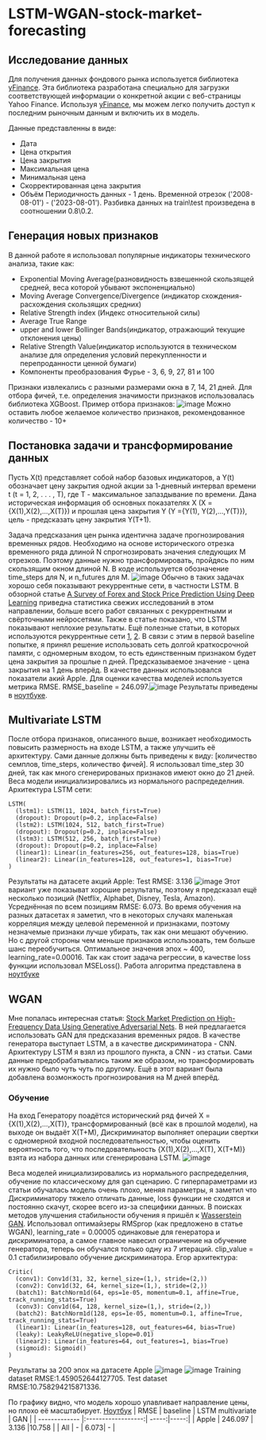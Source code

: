 # LSTM-WGAN-stock-market-forecasting
## Исследование данных
Для получения данных фондового рынка используется библиотека [yFinance](https://github.com/ranaroussi/yfinance). Эта библиотека разработана специально для загрузки соответствующей информации о конкретной акции с веб-страницы Yahoo Finance. Используя [yFinance](https://github.com/ranaroussi/yfinance), мы можем легко получить доступ к последним рыночным данным и включить их в модель.

Данные представленны в виде:
* Дата
* Цена открытия
* Цена закрытия
* Максимальная цена
* Минимальная цена
* Скорректированная цена закрытия
* Объём
Периодичность данных - 1 день. Временной отрезок ('2008-08-01') - ('2023-08-01'). Разбивка данных на train\test произведена в соотношении 0.8\0.2.
## Генерация новых признаков
В данной работе я использовал популярные индикаторы технического анализа, такие как:
* Exponential Moving Average(разновидность взвешенной скользящей средней, веса которой убывают экспоненциально)
* Moving Average Convergence/Divergence (индикатор схождения-расхождения скользящих средних)
* Relative Strength index (Индекс относительной силы)
* Average True Range
* upper and lower Bollinger Bands(индикатор, отражающий текущие отклонения цены)
* Relative Strength Value(индикатор используются в техническом анализе для определения условий перекупленности и перепроданности ценной бумаги)
* Компоненты преобразования Фурье - 3, 6, 9, 27, 81 и 100

Признаки извлекались с разными размерами окна в 7, 14, 21 дней.
Для отбора фичей, т.е. определения значимости признаков использовалась библиотека XGBoost. Пример отбора признаков: ![image](https://github.com/Dortp68/LSTM-WGAN-stock-market-forecasting/assets/53114070/c7eca5b4-6da9-4b90-a3d5-56c9cb2cf790)
Можно оставить любое желаемое количество признаков, рекомендованное количество - 10+
## Постановка задачи и трансформирование данных
Пусть X(t) представляет собой набор базовых индикаторов, а Y(t) обозначает цену закрытия одной акции за 1-дневный интервал времени t (t = 1, 2, . . . , T), где T - максимальное запаздывание
по времени. Дана историческая информация об основных показателях X (X = {X(1),X(2),...,X(T)}) и прошлая цена закрытия Y (Y ={Y(1), Y(2),...,Y(T)}), цель - предсказать цену закрытия Y(T+1). 

Задача предсказания цен рынка идентична задаче прогнозирования временных рядов. Необходимо на основе исторического отрезка временного ряда длиной N спрогнозировать значения следующих M отрезков. Поэтому данные нужно трансформировать, пройдясь по ним скользящим окном длиной N. В коде используется обозначение time_steps для N, и n_futures для M.
![image](https://github.com/Dortp68/LSTM-WGAN-stock-market-forecasting/assets/53114070/3cc8c8bf-1896-4803-9c4a-504479fdc24a)
Обычно в таких задачах хорошо себя показывают рекуррентные сети, в частности LSTM. В обзорной статье [A Survey of Forex and Stock Price Prediction Using Deep Learning](https://www.mdpi.com/2571-5577/4/1/9) приведна статистика свежих исследований в этом направлении, больше всего работ связанных с рекуррентными и свёрточными нейросетями. Также в статье показано, что LSTM показывают неплохие результаты. Ещё полезные статьи, в которых используются рекуррентные сети [1](https://www.researchgate.net/publication/321503983_Stock_price_prediction_using_LSTM_RNN_and_CNN-sliding_window_model), [2](https://link.springer.com/chapter/10.1007/978-3-319-99501-4_14). В связи с этим в первой baseline попытке, я принял решение использовать сеть долгой краткосрочной памяти, с одномерным входом, то есть единственным признаком будет цена закрытия за прошлые n дней. Предсказываемое значение - цена закрытия на 1 день вперёд. В качестве данных использовался показатели акий Apple. Для оценки качества моделей используется метрика RMSE. RMSE_baseline = 246.097.![image](https://github.com/Dortp68/LSTM-WGAN-stock-market-forecasting/assets/53114070/073c2bef-386d-4a68-b304-c8addbc46e16)
 Результаты приведены в [ноутбуке](https://github.com/Dortp68/LSTM-WGAN-stock-market-forecasting/blob/main/Baseline.ipynb).
## Multivariate LSTM
После отбора признаков, описанного выше, возникает необходимость повысить размерность на входе LSTM, а также улучшить её архитектуру. Сами данные должны быть приведены к виду: [количество семплов, time_steps, количество фичей]. Я использовал time_step 30 дней, так как много сгенерированых признаков имеют окно до 21 дней. Веса модели инициализировались из нормального распредеделния. Архитектура LSTM сети:
```
LSTM(
  (lstm1): LSTM(11, 1024, batch_first=True)
  (dropout): Dropout(p=0.2, inplace=False)
  (lstm2): LSTM(1024, 512, batch_first=True)
  (dropout): Dropout(p=0.2, inplace=False)
  (lstm3): LSTM(512, 256, batch_first=True)
  (dropout): Dropout(p=0.2, inplace=False)
  (linear1): Linear(in_features=256, out_features=128, bias=True)
  (linear2): Linear(in_features=128, out_features=1, bias=True)
)
```
Результаты на датасете акций Apple: Test RMSE: 3.136
![image](https://github.com/Dortp68/LSTM-WGAN-stock-market-forecasting/assets/53114070/e19ac523-5919-4a2f-8ed8-29e94e51d71d)
Этот вариант уже показыват хорошие результаты, поэтому я предсказал ещё несколько позиций (Netflix, Alphabet, Disney, Tesla, Amazon). Усреднённая по всем позициям  RMSE: 6.073.
Во время обучения на разных датасетах я заметил, что в некоторых случаях маленькая корреляция между целевой переменной и признаками, поэтому незначемые признаки лучше убирать, так как они мешают обучению. Но с другой стороны чем меньше признаков использовать, тем больше шанс переобучиться. Оптимальное значения эпох ~ 400, learning_rate=0.00016. Так как стоит задача регрессии, в качестве loss функции использовал MSELoss().
Работа алгоритма представлена в [ноутбуке](https://github.com/Dortp68/LSTM-WGAN-stock-market-forecasting/blob/main/LSTM(multivariate).ipynb)
## WGAN
Мне попалась интересная статья: [Stock Market Prediction on High-Frequency Data Using
Generative Adversarial Nets](https://www.hindawi.com/journals/mpe/2018/4907423/). В ней предлагается использовать GAN для предсказания временных рядов. В качестве генератора выступает LSTM, а в качестве дискриминатора - CNN. Архитектуру LSTM я взял из прошлого пункта, а CNN - из статьи. Сами данные предобрабатывались таким же образом, но трансформировать их нужно было чуть чуть по другому. Ещё в этот вариант была добавлена возмонжость прогнозирования на M дней вперёд. 
### Обучение
На вход Генератору поадётся исторический ряд фичей X = {X(1),X(2),...,X(T)}, трансформированный (всё как в прошлой модели), на выходе он выдаёт X(T+M), Дискриминатор выполняет операции свертки с одномерной входной последовательностью, чтобы оценить вероятность того, что последовательность {X(1),X(2),...,X(T), X(T+M)} взята из набора данных или сгенерирована LSTM.
![image](https://github.com/Dortp68/LSTM-WGAN-stock-market-forecasting/assets/53114070/bc4e7111-0a0c-451a-9b2e-1c9a17c6b3a7)

Веса моделей инициализировались из нормального распредеделния, обучение по классическому для gan сценарию. С гиперпараметрами из статьи обучалась модель очень плохо, меняя параметры, я заметил что Дискриминатору тяжело отличать данные, loss функции не сходятся и постоянно скачут, скорее всего из-за специфики данных. В поисках методов улучшения стабильности обучения я пришёл к [Wasserstein GAN](https://arxiv.org/abs/1701.07875). Использовал оптимайзеры RMSprop (как предложено в статье WGAN), learning_rate = 0.00005 одинаковые для генератора и дискриминатора, а самое главное навесил ограничение на обучение генератора, теперь он обучался только одну из 7 итераций. clip_value = 0.1 стабилизировало обучение дискриминатора. Егор архитектура:
```
Critic(
  (conv1): Conv1d(31, 32, kernel_size=(1,), stride=(2,))
  (conv2): Conv1d(32, 64, kernel_size=(1,), stride=(2,))
  (batch1): BatchNorm1d(64, eps=1e-05, momentum=0.1, affine=True, track_running_stats=True)
  (conv3): Conv1d(64, 128, kernel_size=(1,), stride=(2,))
  (batch2): BatchNorm1d(128, eps=1e-05, momentum=0.1, affine=True, track_running_stats=True)
  (linear1): Linear(in_features=128, out_features=64, bias=True)
  (leaky): LeakyReLU(negative_slope=0.01)
  (linear2): Linear(in_features=64, out_features=1, bias=True)
  (sigmoid): Sigmoid()
)
```
Реузльтаты за 200 эпох на датасете Apple
![image](https://github.com/Dortp68/LSTM-WGAN-stock-market-forecasting/assets/53114070/d91d72b7-28ca-4b87-b5b0-86f7c0692da1)
![image](https://github.com/Dortp68/LSTM-WGAN-stock-market-forecasting/assets/53114070/3e96d2fe-910d-4888-b391-dee5b6034ea3)
Training dataset RMSE:1.459052644127705. Test dataset RMSE:10.758294215871336.

По графику видно, что модель хорошо улавливает направление цены, но плохо её масштабирует. [Ноутбук](https://github.com/Dortp68/LSTM-WGAN-stock-market-forecasting/blob/main/GAN(LSTM%2BCNN).ipynb)
| RMSE    | baseline            | LSTM multivariate | GAN     |
| ------------- |:------------------:| -----:|-----:|
| Apple    | 246.097    | 3.136 |10.758 |
| All    | - |   6.073|  - |

